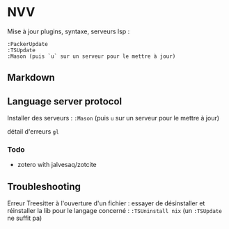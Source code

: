 # NVV

Mise à jour plugins, syntaxe, serveurs lsp :

    :PackerUpdate 
    :TSUpdate
    :Mason (puis `u` sur un serveur pour le mettre à jour)

## Markdown


## Language server protocol

Installer des serveurs : `:Mason` (puis `u` sur un serveur pour le mettre à jour)

détail d'erreurs `gl`

### Todo

* zotero with jalvesaq/zotcite

## Troubleshooting

Erreur Treesitter à l'ouverture d'un fichier : essayer de désinstaller et réinstaller la lib pour le langage concerné : `:TSUninstall nix` (un `:TSUpdate` ne suffit pa)
